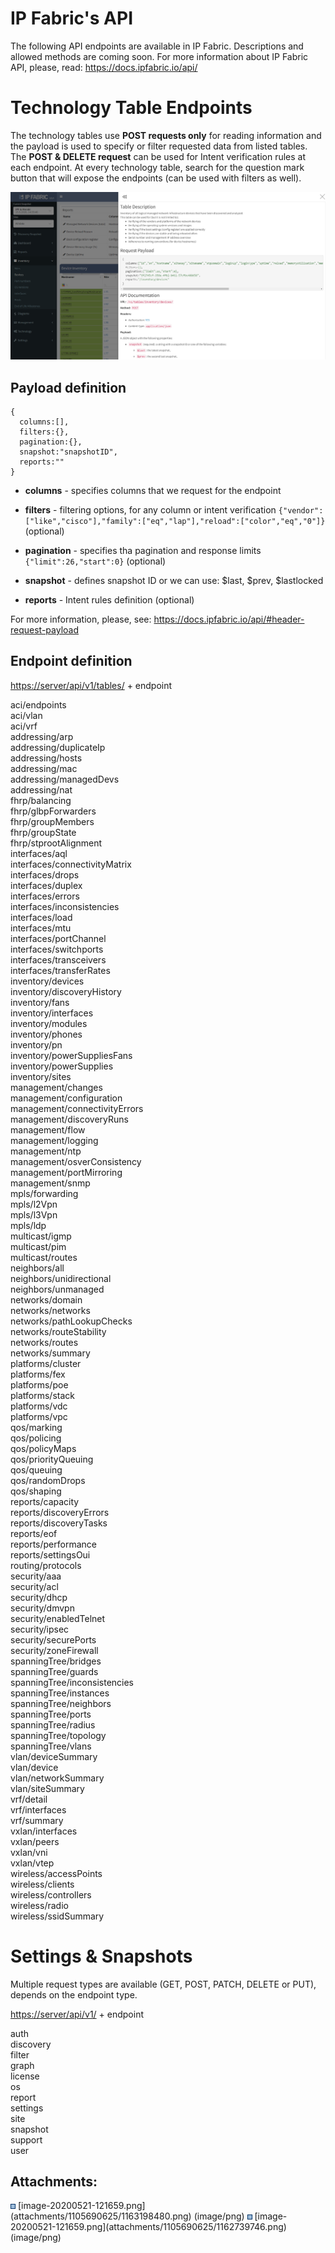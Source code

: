 # IP Fabric's API

The following API endpoints are available in IP Fabric. Descriptions and
allowed methods are coming soon. For more information about IP Fabric
API, please, read: <https://docs.ipfabric.io/api/>

# Technology Table Endpoints

The technology tables use **POST requests only** for reading information
and the payload is used to specify or filter requested data from listed
tables. The **POST & DELETE request** can be used for Intent
verification rules at each endpoint. At every technology table, search
for the question mark button that will expose the endpoints (can be used
with filters as well).

<img src="attachments/1105690625/1163198480.png" class="image-center" loading="lazy" data-image-src="attachments/1105690625/1163198480.png" data-height="828" data-width="1555" data-unresolved-comment-count="0" data-linked-resource-id="1163198480" data-linked-resource-version="1" data-linked-resource-type="attachment" data-linked-resource-default-alias="image-20200521-121659.png" data-base-url="https://ipfabric.atlassian.net/wiki" data-linked-resource-content-type="image/png" data-linked-resource-container-id="1105690625" data-linked-resource-container-version="9" data-media-id="94f0448e-6b95-4d11-a645-30c37e43814e" data-media-type="file" />

## Payload definition

<div class="code panel pdl" style="border-width: 1px;">

<div class="codeContent panelContent pdl">

``` jscript
{
  columns:[],
  filters:{},
  pagination:{},
  snapshot:"snapshotID",
  reports:""
}
```

</div>

</div>

-   **columns** - specifies columns that we request for the endpoint

-   **filters** - filtering options, for any column or intent
    verification
    `{"vendor":["like","cisco"],"family":["eq","lap"],"reload":["color","eq","0"]}`(optional)

-   **pagination** - specifies tha pagination and response limits
    `{"limit":26,"start":0}` (optional)

-   **snapshot** - defines snapshot ID or we can use: $last, $prev,
    $lastlocked

-   **reports** - Intent rules definition (optional)

For more information, please, see:
<https://docs.ipfabric.io/api/#header-request-payload>

## Endpoint definition

<https://server/api/v1/tables/> + endpoint

aci/endpoints  
aci/vlan  
aci/vrf  
addressing/arp  
addressing/duplicateIp  
addressing/hosts  
addressing/mac  
addressing/managedDevs  
addressing/nat  
fhrp/balancing  
fhrp/glbpForwarders  
fhrp/groupMembers  
fhrp/groupState  
fhrp/stprootAlignment  
interfaces/aql  
interfaces/connectivityMatrix  
interfaces/drops  
interfaces/duplex  
interfaces/errors  
interfaces/inconsistencies  
interfaces/load  
interfaces/mtu  
interfaces/portChannel  
interfaces/switchports  
interfaces/transceivers  
interfaces/transferRates  
inventory/devices  
inventory/discoveryHistory  
inventory/fans  
inventory/interfaces  
inventory/modules  
inventory/phones  
inventory/pn  
inventory/powerSuppliesFans  
inventory/powerSupplies  
inventory/sites  
management/changes  
management/configuration  
management/connectivityErrors  
management/discoveryRuns  
management/flow  
management/logging  
management/ntp  
management/osverConsistency  
management/portMirroring  
management/snmp  
mpls/forwarding  
mpls/l2Vpn  
mpls/l3Vpn  
mpls/ldp  
multicast/igmp  
multicast/pim  
multicast/routes  
neighbors/all  
neighbors/unidirectional  
neighbors/unmanaged  
networks/domain  
networks/networks  
networks/pathLookupChecks  
networks/routeStability  
networks/routes  
networks/summary  
platforms/cluster  
platforms/fex  
platforms/poe  
platforms/stack  
platforms/vdc  
platforms/vpc  
qos/marking  
qos/policing  
qos/policyMaps  
qos/priorityQueuing  
qos/queuing  
qos/randomDrops  
qos/shaping  
reports/capacity  
reports/discoveryErrors  
reports/discoveryTasks  
reports/eof  
reports/performance  
reports/settingsOui  
routing/protocols  
security/aaa  
security/acl  
security/dhcp  
security/dmvpn  
security/enabledTelnet  
security/ipsec  
security/securePorts  
security/zoneFirewall  
spanningTree/bridges  
spanningTree/guards  
spanningTree/inconsistencies  
spanningTree/instances  
spanningTree/neighbors  
spanningTree/ports  
spanningTree/radius  
spanningTree/topology  
spanningTree/vlans  
vlan/deviceSummary  
vlan/device  
vlan/networkSummary  
vlan/siteSummary  
vrf/detail  
vrf/interfaces  
vrf/summary  
vxlan/interfaces  
vxlan/peers  
vxlan/vni  
vxlan/vtep  
wireless/accessPoints  
wireless/clients  
wireless/controllers  
wireless/radio  
wireless/ssidSummary

# Settings & Snapshots

Multiple request types are available (GET, POST, PATCH, DELETE or PUT),
depends on the endpoint type.

[https://server/api/v1/](https://server/api/v1/tables/) + endpoint

auth  
discovery  
filter  
graph  
license  
os  
report  
settings  
site  
snapshot  
support  
user

<div class="pageSectionHeader">

## Attachments:

</div>

<div class="greybox" align="left">

<img src="images/icons/bullet_blue.gif" width="8" height="8" />
[image-20200521-121659.png](attachments/1105690625/1163198480.png)
(image/png)  
<img src="images/icons/bullet_blue.gif" width="8" height="8" />
[image-20200521-121659.png](attachments/1105690625/1162739746.png)
(image/png)  

</div>
